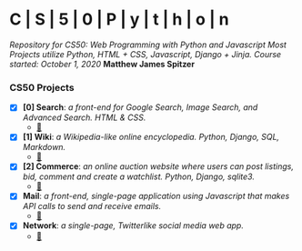 # C | S | 5 | 0 | P | y | t | h | o | n
*Repository for CS50: Web Programming with Python and Javascript*
*Most Projects utilize Python, HTML + CSS, Javascript, Django + Jinja. Course started: October 1, 2020*
**Matthew James Spitzer**


### CS50 Projects
- [x] **[0] Search**: *a front-end for Google Search, Image Search, and Advanced Search. HTML & CSS.*
  - [🎥](https://youtu.be/qz-boka5HxA)
- [x] **[1] Wiki**: *a Wikipedia-like online encyclopedia. Python, Django, SQL, Markdown.*
  - [🎥](https://youtu.be/_A0URKeuQmM)
- [x] **[2] Commerce**: *an online auction website where users can post listings, bid, comment and create a watchlist. Python, Django, sqlite3.*
  - [🎥](https://youtu.be/_4-p51yivLI)
- [x] **Mail**: *a front-end, single-page application using Javascript that makes API calls to send and receive emails.*
  - [🎥](https://youtu.be/Q_k1aYlhL0g)
- [x] **Network**: *a single-page, Twitterlike social media web app.*
  - [🎥](https://youtu.be/ZVWUChcXROc)




